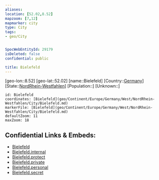 ```yaml
---
aliases: 
location: [52.02,8.52]
mapzoom: [7,12] 
mapmarker: city 
type: City
tags:
- geo/City


SpocWebEntityId: 29179
isDeleted: false
confidential: public

title: Bielefeld
---
```

[geo-lon::8.52]
[geo-lat::52.02]
[name::Bielefeld]
[Country::[Germany](geo/Continent/Europe/Germany.md)]
[State::[NordRhein-Westfahlen](NordRhein-Westfahlen)]
[Population::]
[Unknown::]


```leaflet
id: Bielefeld
coordinates: [Bielefeld](geo/Continent/Europe/Germany/West/NordRhein-Westfahlen/City/Bielefeld.md)
markerFile: [Bielefeld](geo/Continent/Europe/Germany/West/NordRhein-Westfahlen/City/Bielefeld.md)
defaultZoom: 11 
maxZoom: 18
```


## Confidential Links & Embeds: 
- [Bielefeld](../../../../../../../../_public/geo/Continent/Europe/Germany/West/NordRhein-Westfahlen/City/Bielefeld.md) 
- [Bielefeld.internal](../../../../../../../../_internal/geo/Continent/Europe/Germany/West/NordRhein-Westfahlen/City/Bielefeld.internal.md) 
- [Bielefeld.protect](../../../../../../../../_protect/geo/Continent/Europe/Germany/West/NordRhein-Westfahlen/City/Bielefeld.protect.md) 
- [Bielefeld.private](../../../../../../../../_private/geo/Continent/Europe/Germany/West/NordRhein-Westfahlen/City/Bielefeld.private.md) 
- [Bielefeld.personal](../../../../../../../../_personal/geo/Continent/Europe/Germany/West/NordRhein-Westfahlen/City/Bielefeld.personal.md) 
- [Bielefeld.secret](../../../../../../../../_secret/geo/Continent/Europe/Germany/West/NordRhein-Westfahlen/City/Bielefeld.secret.md) 
